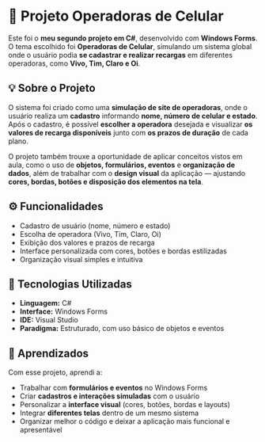 # 📱 Projeto Operadoras de Celular

Este foi o **meu segundo projeto em C#**, desenvolvido com **Windows Forms**.  
O tema escolhido foi **Operadoras de Celular**, simulando um sistema global onde o usuário podia **se cadastrar e realizar recargas** em diferentes operadoras, como **Vivo, Tim, Claro e Oi**.

## 💡 Sobre o Projeto

O sistema foi criado como uma **simulação de site de operadoras**, onde o usuário realiza um **cadastro** informando **nome, número de celular e estado**.  
Após o cadastro, é possível **escolher a operadora** desejada e visualizar **os valores de recarga disponíveis** junto com **os prazos de duração** de cada plano.

O projeto também trouxe a oportunidade de aplicar conceitos vistos em aula, como o uso de **objetos, formulários, eventos** e **organização de dados**, além de trabalhar com o **design visual** da aplicação — ajustando **cores, bordas, botões e disposição dos elementos na tela**.

## ⚙️ Funcionalidades

- Cadastro de usuário (nome, número e estado)  
- Escolha de operadora (Vivo, Tim, Claro, Oi)  
- Exibição dos valores e prazos de recarga  
- Interface personalizada com cores, botões e bordas estilizadas  
- Organização visual simples e intuitiva  

## 🧠 Tecnologias Utilizadas

- **Linguagem:** C#  
- **Interface:** Windows Forms  
- **IDE:** Visual Studio  
- **Paradigma:** Estruturado, com uso básico de objetos e eventos  

## 🎯 Aprendizados

Com esse projeto, aprendi a:  
- Trabalhar com **formulários e eventos** no Windows Forms  
- Criar **cadastros e interações simuladas** com o usuário  
- Personalizar a **interface visual** (cores, botões, bordas e layouts)  
- Integrar **diferentes telas** dentro de um mesmo sistema  
- Organizar melhor o código e deixar a aplicação mais funcional e apresentável  


